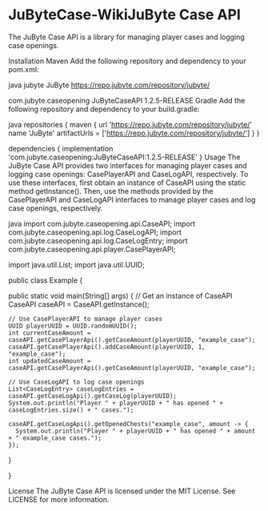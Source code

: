 # JuByteCase-WikiJuByte Case API
The JuByte Case API is a library for managing player cases and logging case openings.

Installation
Maven
Add the following repository and dependency to your pom.xml:

java
<repositories>
  <repository>
    <id>jubyte</id>
    <name>JuByte</name>
    <url>https://repo.jubyte.com/repository/jubyte/</url>
  </repository>
</repositories>

<dependencies>
  <dependency>
    <groupId>com.jubyte.caseopening</groupId>
    <artifactId>JuByteCaseAPI</artifactId>
    <version>1.2.5-RELEASE</version>
  </dependency>
</dependencies>
Gradle
Add the following repository and dependency to your build.gradle:

java
repositories {
  maven {
    url 'https://repo.jubyte.com/repository/jubyte/'
    name 'JuByte'
    artifactUrls = ['https://repo.jubyte.com/repository/jubyte/']
  }
}

dependencies {
  implementation 'com.jubyte.caseopening:JuByteCaseAPI:1.2.5-RELEASE'
}
Usage
The JuByte Case API provides two interfaces for managing player cases and logging case openings: CasePlayerAPI and CaseLogAPI, respectively. To use these interfaces, first obtain an instance of CaseAPI using the static method getInstance(). Then, use the methods provided by the CasePlayerAPI and CaseLogAPI interfaces to manage player cases and log case openings, respectively.

java
import com.jubyte.caseopening.api.CaseAPI;
import com.jubyte.caseopening.api.log.CaseLogAPI;
import com.jubyte.caseopening.api.log.CaseLogEntry;
import com.jubyte.caseopening.api.player.CasePlayerAPI;

import java.util.List;
import java.util.UUID;

public class Example {

  public static void main(String[] args) {
    // Get an instance of CaseAPI
    CaseAPI caseAPI = CaseAPI.getInstance();

    // Use CasePlayerAPI to manage player cases
    UUID playerUUID = UUID.randomUUID();
    int currentCaseAmount = caseAPI.getCasePlayerApi().getCaseAmount(playerUUID, "example_case");
    caseAPI.getCasePlayerApi().addCaseAmount(playerUUID, 1, "example_case");
    int updatedCaseAmount = caseAPI.getCasePlayerApi().getCaseAmount(playerUUID, "example_case");

    // Use CaseLogAPI to log case openings
    List<CaseLogEntry> caseLogEntries = caseAPI.getCaseLogApi().getCaseLog(playerUUID);
    System.out.println("Player " + playerUUID + " has opened " + caseLogEntries.size() + " cases.");

    caseAPI.getCaseLogApi().getOpenedChests("example_case", amount -> {
      System.out.println("Player " + playerUUID + " has opened " + amount + " example_case cases.");
    });
  }

}

License
The JuByte Case API is licensed under the MIT License. See LICENSE for more information.
